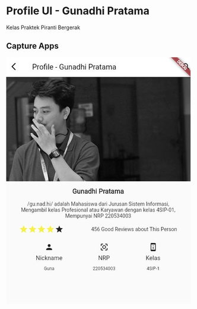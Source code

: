 # Profile UI - Gunadhi Pratama

Kelas Praktek Piranti Bergerak

## Capture Apps

![alt text](https://github.com/codeguna/flutter_gunadhi/blob/master/assets/images/showcase.JPG)
